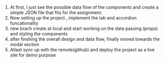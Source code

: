 1. At first, I just see the possible data flow of the components and create a simple JSON file that fits for the assignment.
2. Now setting up the project , implement the tab and accordion funcationality 
3. new brach create at local and start working on the data passing (props) and styling the components
4. after finshing the overall design and data flow, finally moved towards the modal section
5. Atlast sync up with the remote(github) and deploy the project as a live site for demo purpose
